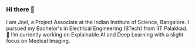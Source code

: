### Hi there 👋 
I am Joel, a Project Associate at the Indian Institute of Science, Bangalore. I pursued my Bachelor's in Electrical Engineering (BTech) from IIT Palakkad.
 🔭 I’m currently working on Explainable AI and Deep Learning with a slight focus on Medical Imaging.
<!--
**Joel-Jeffrey/Joel-Jeffrey** is a ✨ _special_ ✨ repository because its `README.md` (this file) appears on your GitHub profile.

Here are some ideas to get you started:

- 🔭 I’m currently working on ...
- 🌱 I’m currently learning ...
- 👯 I’m looking to collaborate on ...
- 🤔 I’m looking for help with ...
- 💬 Ask me about ...
- 📫 How to reach me: ...
- 😄 Pronouns: ...
- ⚡ Fun fact: ...
-->
